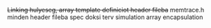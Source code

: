 ~~Linking hulyeseg, array template definiciot header fileba~~
memtrace.h minden header fileba
spec doksi terv
simulation array encapsulation